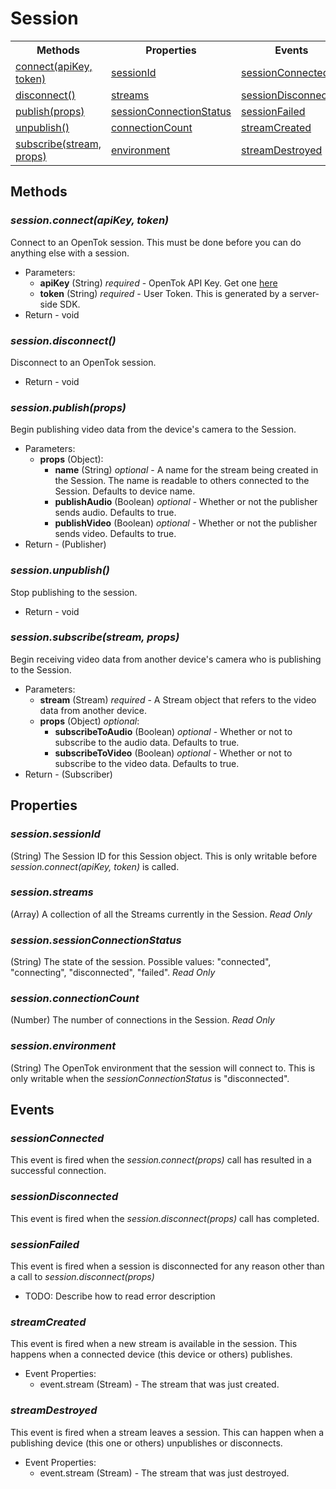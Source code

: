 # Session

<nav>
  <table>
    <tr>
      <th>Methods</th>
      <th>Properties</th>
      <th>Events</th>
    </tr>
    <tr>
      <td><a href="#sessionconnectapikey-token">connect(apiKey, token)</a></td>
      <td><a href="#sessionsessionid">sessionId</a></td>
      <td><a href="#sessionconnected">sessionConnected</a></td>
    </tr>
    <tr>
      <td><a href="#sessiondisconnect">disconnect()</a></td>
      <td><a href="#sessionstreams">streams</a></td>
      <td><a href="#sessiondisconnected">sessionDisconnected</a></td>
    </tr>
    <tr>
      <td><a href="#sessionpublishprops">publish(props)</a></td>
      <td><a href="#sessionsessionconnectionstatus">sessionConnectionStatus</a></td>
      <td><a href="#sessionfailed">sessionFailed</a></td>
    </tr>
    <tr>
      <td><a href="#sessionunpublish">unpublish()</a></td>
      <td><a href="#sessionconnectioncount">connectionCount</a></td>
      <td><a href="#streamcreated">streamCreated</a></td>
    </tr>
    <tr>
      <td><a href="#sessionsubscribestream-props">subscribe(stream, props)</a></td>
      <td><a href="#sessionenvironment">environment</a></td>
      <td><a href="#streamdestroyed">streamDestroyed</a></td>
    </tr>
  </table>
</nav>

## Methods

### _session.connect(apiKey, token)_

Connect to an OpenTok session. This must be done before you can do anything else with a session.

*  Parameters:
    * __apiKey__ (String) _required_ - OpenTok API Key. Get one [here](http://www.tokbox.com/opentok/api/tools/js/apikey)
    * __token__ (String) _required_ - User Token. This is generated by a server-side SDK.
*  Return - void

### _session.disconnect()_

Disconnect to an OpenTok session.

*  Return - void

### _session.publish(props)_

Begin publishing video data from the device's camera to the Session.

*  Parameters:
    *  __props__ (Object):
        * __name__ (String) _optional_ - A name for the stream being created in the Session. The name is readable to others connected to the Session. Defaults to device name.
        * __publishAudio__ (Boolean) _optional_ - Whether or not the publisher sends audio. Defaults to true.
        * __publishVideo__ (Boolean) _optional_ - Whether or not the publisher sends video. Defaults to true.
*  Return - (Publisher)

### _session.unpublish()_

Stop publishing to the session.

*  Return - void

### _session.subscribe(stream, props)_

Begin receiving video data from another device's camera who is publishing to the Session.

*  Parameters:
    *  __stream__ (Stream) _required_ - A Stream object that refers to the video data from another device.
    *  __props__ (Object) _optional_:
        * __subscribeToAudio__ (Boolean) _optional_ - Whether or not to subscribe to the audio data. Defaults to true.
        * __subscribeToVideo__ (Boolean) _optional_ - Whether or not to subscribe to the video data. Defaults to true.
*  Return - (Subscriber)

## Properties

### _session.sessionId_

(String) The Session ID for this Session object. This is only writable before _session.connect(apiKey, token)_ is called.

### _session.streams_

(Array<Stream>) A collection of all the Streams currently in the Session. _Read Only_

### _session.sessionConnectionStatus_

(String) The state of the session. Possible values: "connected", "connecting", "disconnected", "failed". _Read Only_

### _session.connectionCount_

(Number) The number of connections in the Session. _Read Only_

### _session.environment_

(String) The OpenTok environment that the session will connect to. This is only writable when the _sessionConnectionStatus_ is "disconnected".

## Events

### _sessionConnected_

This event is fired when the _session.connect(props)_ call has resulted in a successful connection.

### _sessionDisconnected_

This event is fired when the _session.disconnect(props)_ call has completed.

### _sessionFailed_

This event is fired when a session is disconnected for any reason other than a call to _session.disconnect(props)_

*  TODO: Describe how to read error description

### _streamCreated_

This event is fired when a new stream is available in the session. This happens when a connected device (this device or others) publishes.

*  Event Properties:
    *  event.stream (Stream) - The stream that was just created.

### _streamDestroyed_

This event is fired when a stream leaves a session. This can happen when a publishing device (this one or others) unpublishes or disconnects.

*  Event Properties:
    *  event.stream (Stream) - The stream that was just destroyed.

